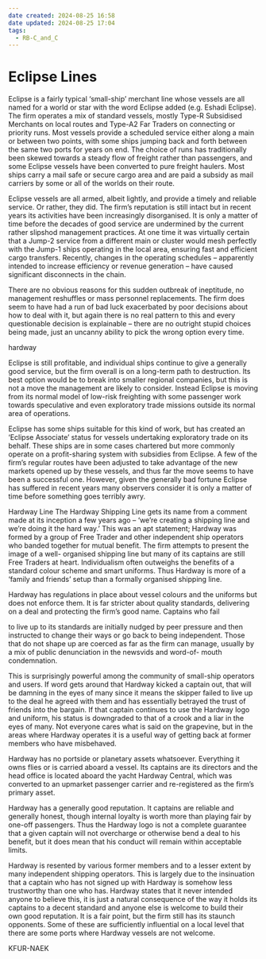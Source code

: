 ```yaml
---
date created: 2024-08-25 16:58
date updated: 2024-08-25 17:04
tags:
  - RB-C_and_C
---
```


# Eclipse Lines

Eclipse is a fairly typical ‘small-ship’ merchant line whose vessels are all named for a world or star with the word Eclipse added (e.g. Eshadi Eclipse). The firm operates a mix of standard vessels, mostly Type-R Subsidised Merchants on local routes and Type-A2 Far Traders on connecting or priority runs. Most vessels provide a scheduled service either along a main or between two points, with some ships jumping back and forth between the same two ports for years on end. The choice of runs has traditionally been skewed towards a steady flow of freight rather than passengers, and some Eclipse vessels have been converted to pure freight haulers. Most ships carry a mail safe or secure cargo area and are paid a subsidy as mail carriers by some or all of the worlds on their route.

Eclipse vessels are all armed, albeit lightly, and provide a timely and reliable service. Or rather, they did. The firm’s reputation is still intact but in recent years its activities have been increasingly disorganised. It is only a matter of time before the decades of good service are undermined by the current rather slipshod management practices. At one time it was virtually certain that a Jump-2 service from a different main or cluster would mesh perfectly with the Jump-1 ships operating in the local area, ensuring fast and efficient cargo transfers. Recently, changes in the operating schedules – apparently intended to increase efficiency or revenue generation – have caused significant disconnects in the chain.

There are no obvious reasons for this sudden outbreak of ineptitude, no management reshuffles or mass personnel replacements. The firm does seem to have had a run of bad luck exacerbated by poor decisions about how to deal with it, but again there is no real pattern to this and every questionable decision is explainable – there are no outright stupid choices being made, just an uncanny ability to pick the wrong option every time.

hardway

Eclipse is still profitable, and individual ships continue to give a generally good service, but the firm overall is on a long-term path to destruction. Its best option would be to break into smaller regional companies, but this is not a move the management are likely to consider. Instead Eclipse is moving from its normal model of low-risk freighting with some passenger work towards speculative and even exploratory trade missions outside its normal area of operations.

Eclipse has some ships suitable for this kind of work, but has created an ‘Eclipse Associate’ status for vessels undertaking exploratory trade on its behalf. These ships are in some cases chartered but more commonly operate on a profit-sharing system with subsidies from Eclipse. A few of the firm’s regular routes have been adjusted to take advantage of the new markets opened up by these vessels, and thus far the move seems to have been a successful one. However, given the generally bad fortune Eclipse has suffered in recent years many observers consider it is only a matter of time before something goes terribly awry.

Hardway Line The Hardway Shipping Line gets its name from a comment made at its inception a few years ago – ‘we’re creating a shipping line and we’re doing it the hard way.’ This was an apt statement; Hardway was formed by a group of Free Trader and other independent ship operators who banded together for mutual benefit. The firm attempts to present the image of a well- organised shipping line but many of its captains are still Free Traders at heart. Individualism often outweighs the benefits of a standard colour scheme and smart uniforms. Thus Hardway is more of a ‘family and friends’ setup than a formally organised shipping line.

Hardway has regulations in place about vessel colours and the uniforms but does not enforce them. It is far stricter about quality standards, delivering on a deal and protecting the firm’s good name. Captains who fail

to live up to its standards are initially nudged by peer pressure and then instructed to change their ways or go back to being independent. Those that do not shape up are coerced as far as the firm can manage, usually by a mix of public denunciation in the newsvids and word-of- mouth condemnation.

This is surprisingly powerful among the community of small-ship operators and users. If word gets around that Hardway kicked a captain out, that will be damning in the eyes of many since it means the skipper failed to live up to the deal he agreed with them and has essentially betrayed the trust of friends into the bargain. If that captain continues to use the Hardway logo and uniform, his status is downgraded to that of a crook and a liar in the eyes of many. Not everyone cares what is said on the grapevine, but in the areas where Hardway operates it is a useful way of getting back at former members who have misbehaved.

Hardway has no portside or planetary assets whatsoever. Everything it owns flies or is carried aboard a vessel. Its captains are its directors and the head office is located aboard the yacht Hardway Central, which was converted to an upmarket passenger carrier and re-registered as the firm’s primary asset.

Hardway has a generally good reputation. It captains are reliable and generally honest, though internal loyalty is worth more than playing fair by one-off passengers. Thus the Hardway logo is not a complete guarantee that a given captain will not overcharge or otherwise bend a deal to his benefit, but it does mean that his conduct will remain within acceptable limits.

Hardway is resented by various former members and to a lesser extent by many independent shipping operators. This is largely due to the insinuation that a captain who has not signed up with Hardway is somehow less trustworthy than one who has. Hardway states that it never intended anyone to believe this, it is just a natural consequence of the way it holds its captains to a decent standard and anyone else is welcome to build their own good reputation. It is a fair point, but the firm still has its staunch opponents. Some of these are sufficiently influential on a local level that there are some ports where Hardway vessels are not welcome.

KFUR-NAEK
